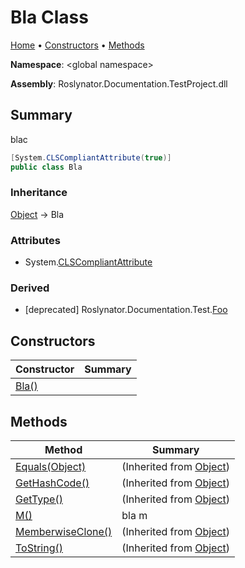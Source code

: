 <a name="_top"></a>

# Bla Class

[Home](../../README.md#_top) &#x2022; [Constructors](#constructors) &#x2022; [Methods](#methods)

**Namespace**: \<global namespace>

**Assembly**: Roslynator\.Documentation\.TestProject\.dll

## Summary

blac

```csharp
[System.CLSCompliantAttribute(true)]
public class Bla
```

### Inheritance

[Object](https://docs.microsoft.com/en-us/dotnet/api/system.object) &#x2192; Bla

### Attributes

* System\.[CLSCompliantAttribute](https://docs.microsoft.com/en-us/dotnet/api/system.clscompliantattribute)

### Derived

* \[deprecated\] Roslynator\.Documentation\.Test\.[Foo](../../Roslynator/Documentation/Test/Foo/README.md#_top)

## Constructors

| Constructor | Summary |
| ----------- | ------- |
| [Bla()](-ctor/README.md#_top) | |

## Methods

| Method | Summary |
| ------ | ------- |
| [Equals(Object)](https://docs.microsoft.com/en-us/dotnet/api/system.object.equals) |  \(Inherited from [Object](https://docs.microsoft.com/en-us/dotnet/api/system.object)\) |
| [GetHashCode()](https://docs.microsoft.com/en-us/dotnet/api/system.object.gethashcode) |  \(Inherited from [Object](https://docs.microsoft.com/en-us/dotnet/api/system.object)\) |
| [GetType()](https://docs.microsoft.com/en-us/dotnet/api/system.object.gettype) |  \(Inherited from [Object](https://docs.microsoft.com/en-us/dotnet/api/system.object)\) |
| [M()](M/README.md#_top) | bla m |
| [MemberwiseClone()](https://docs.microsoft.com/en-us/dotnet/api/system.object.memberwiseclone) |  \(Inherited from [Object](https://docs.microsoft.com/en-us/dotnet/api/system.object)\) |
| [ToString()](https://docs.microsoft.com/en-us/dotnet/api/system.object.tostring) |  \(Inherited from [Object](https://docs.microsoft.com/en-us/dotnet/api/system.object)\) |


